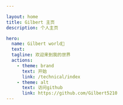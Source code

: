 ```yaml
---

layout: home
title: Gilbert 主页
description: 个人主页

hero:
  name: Gilbert world🎉
  text:
  tagline: 欢迎来到我的世界
  actions:
    - theme: brand
      text: 开始
      link: /technical/index
    - theme: alt
      text: 访问github
      link: https://github.com/Gilbert5210
---
```


